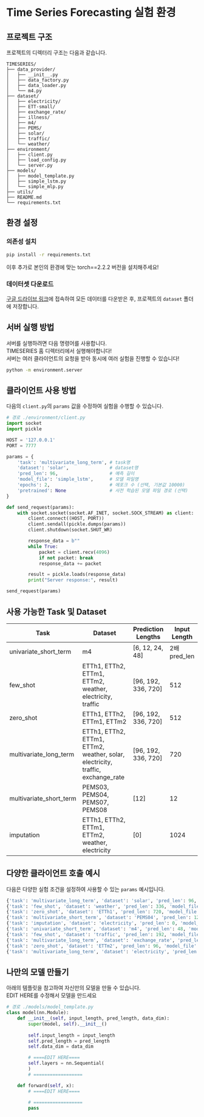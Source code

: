 # Time Series Forecasting 실험 환경

## 프로젝트 구조

프로젝트의 디렉터리 구조는 다음과 같습니다.

```
TIMESERIES/
├── data_provider/
│   ├── __init__.py
│   ├── data_factory.py
│   ├── data_loader.py
│   └── m4.py
├── dataset/
│   ├── electricity/
│   ├── ETT-small/
│   ├── exchange_rate/
│   ├── illness/
│   ├── m4/
│   ├── PEMS/
│   ├── solar/
│   ├── traffic/
│   └── weather/
├── environment/
│   ├── client.py
│   ├── load_config.py
│   └── server.py
├── models/
│   ├── model_template.py
│   ├── simple_lstm.py
│   └── simple_mlp.py
├── utils/
├── README.md
└── requirements.txt
```

## 환경 설정

### 의존성 설치

```bash
pip install -r requirements.txt
```
이후 추가로 본인의 환경에 맞는 torch==2.2.2 버전을 설치해주세요!
### 데이터셋 다운로드

[구글 드라이브 링크](https://drive.google.com/drive/folders/15EHw24-SYDUMglJ54V-va_RpQxFUUcN6?usp=drive_link)에 접속하여 모든 데이터를 다운받은 후, 프로젝트의 `dataset` 폴더에 저장합니다.

## 서버 실행 방법

서버를 실행하려면 다음 명령어를 사용합니다.</br>
TIMESERIES 홈 디렉터리에서 실행해야합니다! </br>
서버는 여러 클라이언트의 요청을 받아 동시에 여러 실험을 진행할 수 있습니다!
```bash
python -m environment.server
```

## 클라이언트 사용 방법

다음의 `client.py`의 `params` 값을 수정하여 실험을 수행할 수 있습니다.

```python
# 경로 ./environment/client.py
import socket
import pickle

HOST = '127.0.0.1'
PORT = 7777

params = {
    'task': 'multivariate_long_term', # task명
    'dataset': 'solar',               # dataset명
    'pred_len': 96,                   # 예측 길이
    'model_file': 'simple_lstm',      # 모델 파일명
    'epochs': 2,                      # 에포크 수 (선택, 기본값 10000)
    'pretrained': None                # 사전 학습된 모델 파일 경로 (선택)
}

def send_request(params):
    with socket.socket(socket.AF_INET, socket.SOCK_STREAM) as client:
        client.connect((HOST, PORT))
        client.sendall(pickle.dumps(params))
        client.shutdown(socket.SHUT_WR)

        response_data = b""
        while True:
            packet = client.recv(4096)
            if not packet: break
            response_data += packet

        result = pickle.loads(response_data)
        print("Server response:", result)

send_request(params)
```

## 사용 가능한 Task 및 Dataset

| Task                      | Dataset                                                                          | Prediction Lengths   | Input Length |
| ------------------------- | -------------------------------------------------------------------------------- | -------------------- | ------------ |
| univariate\_short\_term   | m4                                                                               | \[6, 12, 24, 48]     | 2배 pred\_len |
| few\_shot                 | ETTh1, ETTh2, ETTm1, ETTm2, weather, electricity, traffic                        | \[96, 192, 336, 720] | 512          |
| zero\_shot                | ETTh1, ETTh2, ETTm1, ETTm2                                                       | \[96, 192, 336, 720] | 512          |
| multivariate\_long\_term  | ETTh1, ETTh2, ETTm1, ETTm2, weather, solar, electricity, traffic, exchange\_rate | \[96, 192, 336, 720] | 720          |
| multivariate\_short\_term | PEMS03, PEMS04, PEMS07, PEMS08                                                   | \[12]                | 12           |
| imputation                | ETTh1, ETTh2, ETTm1, ETTm2, weather, electricity                                 | \[0]                 | 1024         |

## 다양한 클라이언트 호출 예시

다음은 다양한 실험 조건을 설정하여 사용할 수 있는 `params` 예시입니다.

```python
{'task': 'multivariate_long_term', 'dataset': 'solar', 'pred_len': 96, 'model_file': 'simple_lstm'}
{'task': 'few_shot', 'dataset': 'weather', 'pred_len': 336, 'model_file': 'simple_mlp', 'epochs': 50}
{'task': 'zero_shot', 'dataset': 'ETTh1', 'pred_len': 720, 'model_file': 'simple_lstm'}
{'task': 'multivariate_short_term', 'dataset': 'PEMS04', 'pred_len': 12, 'model_file': 'simple_mlp'}
{'task': 'imputation', 'dataset': 'electricity', 'pred_len': 0, 'model_file': 'simple_lstm', 'epochs': 100}
{'task': 'univariate_short_term', 'dataset': 'm4', 'pred_len': 48, 'model_file': 'simple_mlp'}
{'task': 'few_shot', 'dataset': 'traffic', 'pred_len': 192, 'model_file': 'simple_lstm'}
{'task': 'multivariate_long_term', 'dataset': 'exchange_rate', 'pred_len': 720, 'model_file': 'simple_mlp'}
{'task': 'zero_shot', 'dataset': 'ETTm2', 'pred_len': 96, 'model_file': 'simple_lstm'}
{'task': 'multivariate_long_term', 'dataset': 'electricity', 'pred_len': 336, 'model_file': 'simple_mlp', 'epochs': 500}

```

## 나만의 모델 만들기

아래의 템플릿을 참고하여 자신만의 모델을 만들 수 있습니다. </br>
EDIT HERE를 수정해서 모델을 만드세요

```python
# 경로 ./models/model_template.py
class model(nn.Module):
    def __init__(self, input_length, pred_length, data_dim):
        super(model, self).__init__()
        
        self.input_length = input_length
        self.pred_length = pred_length
        self.data_dim = data_dim

        # ====EDIT HERE====
        self.layers = nn.Sequential(
        )
        # ==================

    def forward(self, x):
        # ====EDIT HERE====
       
        # ==================
        pass

```
